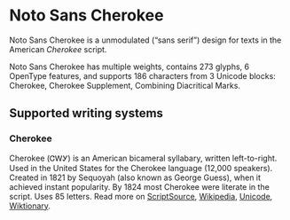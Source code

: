 
# Noto Sans Cherokee

Noto Sans Cherokee is a unmodulated (“sans serif”) design for texts in the American _Cherokee_ script. 

Noto Sans Cherokee has multiple weights, contains 273 glyphs, 6 OpenType features, and supports 186 characters from 3 Unicode blocks: Cherokee, Cherokee Supplement, Combining Diacritical Marks.


## Supported writing systems


### Cherokee

Cherokee (ᏣᎳᎩ) is an American bicameral syllabary, written left-to-right. Used in the United States for the Cherokee language (12,000 speakers). Created in 1821 by Sequoyah (also known as George Guess), when it achieved instant popularity. By 1824 most Cherokee were literate in the script. Uses 85 letters. Read more on [ScriptSource](https://scriptsource.org/scr/Cher), [Wikipedia](https://en.wikipedia.org/wiki/ISO_15924:Cher), [Unicode](https://www.unicode.org/versions/Unicode13.0.0/ch20.pdf#G26612), [Wiktionary](https://en.wiktionary.org/wiki/Category:Cherokee_script).


